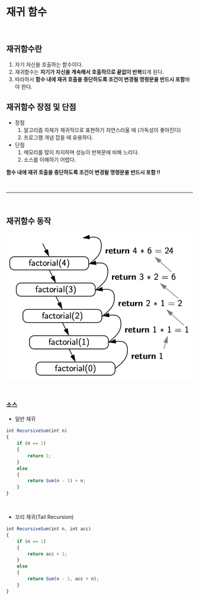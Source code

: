 # 재귀 함수

<br />

## **재귀함수란**

1. 자기 자신을 호출하는 함수이다.
2. 재귀함수는 **자기가 자신을 계속해서 호출하므로 끝없이 반복**되게 된다.
3. 따라하서 **함수 내에 재귀 호출을 중단하도록 조건이 변경될 명령문을 반드시 포함**해야 한다.

## **재귀함수 장점 및 단점**

- 장점
  1. 알고리즘 자체가 재귀적으로 표현하기 자연스러울 때 (가독성이 좋아진다)
  2. 프로그램 개념 잡을 때 유용하다.
- 단점
  1. 메모리를 많이 차지하며 성능이 반복문에 비해 느리다.
  2. 소스를 이해하기 어렵다.


**함수 내에 재귀 호출을 중단하도록 조건이 변경될 명령문을 반드시 포함 !!**

<br />

---

<br />

## 재귀함수 동작

![](images\Recursion1.png)

<br />

### **소스**

- 일반 재귀

```js
int RecursiveSum(int n)
{
    if (n == 1)
    {
        return 1;
    }
    else
    {
        return Sum(n - 1) + n;
    }
}
```

<br />

- 꼬리 재귀(Tail Recursion)

```js
int RecursiveSum(int n, int acc)
{
    if (n == 1)
    {
        return acc + 1;
    }
    else
    {
        return Sum(n - 1, acc + n);
    }
}
```